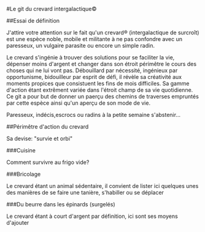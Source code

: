 #Le git du crevard intergalactique©

##Essai de définition

J'attire votre attention sur le fait qu'un crevard® (intergalactique de surcroît)
est une espèce noble, mobile et militante 
à ne pas confondre avec un paresseux, un vulgaire parasite 
ou encore un simple radin.

Le crevard s'ingénie à trouver des solutions pour se faciliter la vie, dépenser moins d'argent et changer dans son étroit périmêtre le cours des choses qui ne lui vont pas.
Débouillard par nécessité, ingénieux par opportunisme, bidouilleur par esprit de défi, il révèle sa créativité aux moments propices que consistuent les fins de mois difficiles. 
Sa gamme d'action étant extrêment variée dans l'étroit champ de sa vie quotidienne. Ce git a pour but de donner un paerçu des chemins de traverses empruntés par cette espèce ainsi qu'un aperçu de son mode de vie.

Paresseux, indécis,escrocs ou radins à la petite semaine s'abstenir...

##Périmêtre d'action du crevard

Sa devise: "survie et orbi" 

###Cuisine

Comment survivre au frigo vide?

###Bricolage

Le crevard étant un animal sédentaire, il convient de lister ici quelques unes des manières de se faire une tanière, s'habiller ou se déplacer

###Du beurre dans les épinards (surgelés)

Le crevard étant à court d'argent par définition, ici sont ses moyens d'ajouter




